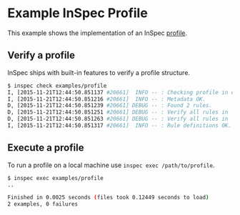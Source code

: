 # Example InSpec Profile

This example shows the implementation of an InSpec [profile](../../docs/profiles.rst).

## Verify a profile

InSpec ships with built-in features to verify a profile structure.

```bash
$ inspec check examples/profile
I, [2015-11-21T12:44:50.851137 #20661]  INFO -- : Checking profile in examples/profile
I, [2015-11-21T12:44:50.851216 #20661]  INFO -- : Metadata OK.
D, [2015-11-21T12:44:50.851239 #20661] DEBUG -- : Found 2 rules.
D, [2015-11-21T12:44:50.851251 #20661] DEBUG -- : Verify all rules in  examples/profile/controls/example_spec.rb
D, [2015-11-21T12:44:50.851263 #20661] DEBUG -- : Verify all rules in  examples/profile/controls/gordon_spec.rb
I, [2015-11-21T12:44:50.851317 #20661]  INFO -- : Rule definitions OK.
```

## Execute a profile

To run a profile on a local machine use `inspec exec /path/to/profile`.

```bash
$ inspec exec examples/profile
..

Finished in 0.0025 seconds (files took 0.12449 seconds to load)
2 examples, 0 failures

```
